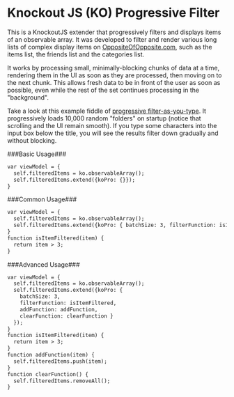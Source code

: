 Knockout JS (KO) Progressive Filter
=====

This is a KnockoutJS extender that progressively filters and displays items of an observable array. It was developed to filter and render various long lists of complex display items on [OppositeOfOpposite.com](http://www.oppositeofopposite.com/), such as the items list, the friends list and the categories list.

It works by processing small, minimally-blocking chunks of data at a time, rendering them in the UI as soon as they are processed, then moving on to the next chunk. This allows fresh data to be in front of the user as soon as possible, even while the rest of the set continues processing in the "background".

Take a look at this example fiddle of [progressive filter-as-you-type](http://jsfiddle.net/thinkloop/Mkg72/). It progressively loads 10,000 random "folders" on startup (notice that scrolling and the UI remain smooth). If you type some characters into the input box below the title, you will see the results filter down gradually and without blocking.

###Basic Usage###
```html
var viewModel = {
  self.filteredItems = ko.observableArray();
  self.filteredItems.extend({koPro: {}});
}
```

###Common Usage###
```html
var viewModel = {
  self.filteredItems = ko.observableArray();
  self.filteredItems.extend({koPro: { batchSize: 3, filterFunction: isItemFiltered }});
}
function isItemFiltered(item) {
  return item > 3;
}
```

###Advanced Usage###
```html
var viewModel = {
  self.filteredItems = ko.observableArray();
  self.filteredItems.extend({koPro: { 
    batchSize: 3, 
    filterFunction: isItemFiltered, 
    addFunction: addFunction, 
    clearFunction: clearFunction }
  });
}
function isItemFiltered(item) {
  return item > 3;
}
function addFunction(item) {
  self.filteredItems.push(item);
}
function clearFunction() {
  self.filteredItems.removeAll();
}
```
